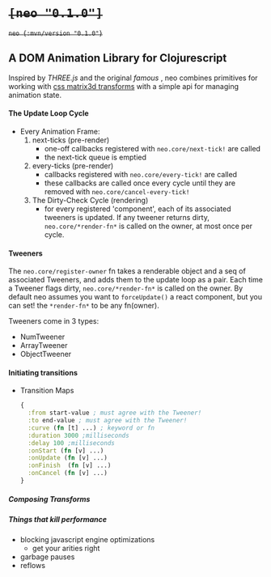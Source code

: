 # ~~`[neo "0.1.0"]`~~
~~`neo {:mvn/version "0.1.0"}`~~


## A DOM Animation Library for Clojurescript
Inspired by *THREE.js* and the original *famous* , neo combines primitives for working with [css matrix3d transforms][1] with a simple api for managing animation state.

#### The Update Loop Cycle
+ Every Animation Frame:
  1. next-ticks (pre-render)
      - one-off callbacks registered with `neo.core/next-tick!` are called
      - the next-tick queue is emptied
  2. every-ticks (pre-render)
      - callbacks registered with `neo.core/every-tick!` are called
      - these callbacks are called once every cycle until they are removed with `neo.core/cancel-every-tick!`
  3. The Dirty-Check Cycle (rendering)
      - for every registered 'component', each of its associated tweeners is updated. If any tweener returns dirty, `neo.core/*render-fn*` is called on the owner, at most once per cycle.

#### Tweeners
The `neo.core/register-owner` fn takes a renderable object and a seq of associated Tweeners, and adds them to the update loop as a pair. Each time a Tweener flags dirty, `neo.core/*render-fn*` is called on the owner. By default neo assumes you want to `forceUpdate()` a react component, but you can set! the `*render-fn*` to be any fn(owner).

Tweeners come in 3 types:
  + NumTweener
  + ArrayTweener
  + ObjectTweener


#### Initiating transitions

+ Transition Maps

  ```clojure
  {
    :from start-value ; must agree with the Tweener!
    :to end-value ; must agree with the Tweener!
    :curve (fn [t] ...) ; keyword or fn
    :duration 3000 ;milliseconds
    :delay 100 ;milliseconds
    :onStart (fn [v] ...)
    :onUpdate (fn [v] ...)
    :onFinish  (fn [v] ...)
    :onCancel (fn [v] ...)
  }
  ```


##### Composing Transforms

##### Things that kill performance
 + blocking javascript engine optimizations
   - get your arities right
 + garbage pauses
 + reflows


[1]:https://developer.mozilla.org/en-US/docs/Web/CSS/transform-function/matrix3d
